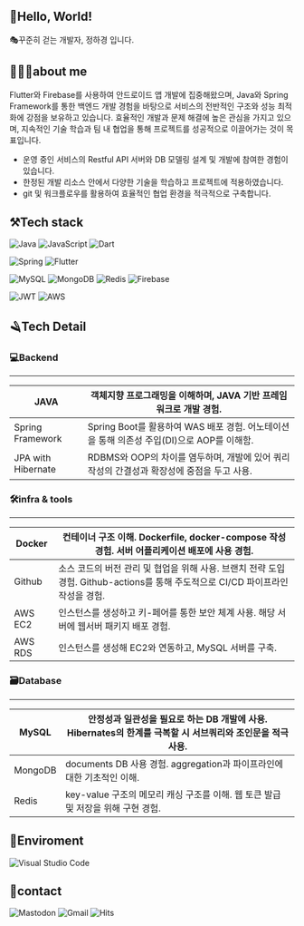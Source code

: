 
:bear:Hello, World! 
-----------
🎭꾸준히 걷는 개발자, 정하경 입니다.

## 💁🏻‍♂️about me
Flutter와 Firebase를 사용하여 안드로이드 앱 개발에 집중해왔으며, Java와 Spring Framework를 통한 백엔드 개발 경험을 바탕으로 서비스의 전반적인 구조와 성능 최적화에 강점을 보유하고 있습니다. 효율적인 개발과 문제 해결에 높은 관심을 가지고 있으며, 지속적인 기술 학습과 팀 내 협업을 통해 프로젝트를 성공적으로 이끌어가는 것이 목표입니다.

- 운영 중인 서비스의 Restful API 서버와 DB 모델링 설계 및 개발에 참여한 경험이 있습니다.
- 한정된 개발 리소스 안에서 다양한 기술을 학습하고 프로젝트에 적용하였습니다.
- git 및 워크플로우를 활용하여 효율적인 협업 환경을 적극적으로 구축합니다.


## ⚒Tech stack

![Java](https://img.shields.io/badge/java-%23ED8B00.svg?style=for-the-badge&logo=java&logoColor=white) 
![JavaScript](https://img.shields.io/badge/javascript-%23323330.svg?style=for-the-badge&logo=javascript&logoColor=%23F7DF1E)
![Dart](https://img.shields.io/badge/dart-white?style=for-the-badge&logo=dart&logoColor=0175C2)

![Spring](https://img.shields.io/badge/spring-%236DB33F.svg?style=for-the-badge&logo=spring&logoColor=white) 
![Flutter](https://img.shields.io/badge/flutter-02569B?style=for-the-badge&logo=flutter&logoColor=white)
<!--Node.js-->

![MySQL](https://img.shields.io/badge/mysql-%2300f.svg?style=for-the-badge&logo=mysql&logoColor=white)
![MongoDB](https://img.shields.io/badge/MongoDB-%234ea94b.svg?style=for-the-badge&logo=mongodb&logoColor=white)
![Redis](https://img.shields.io/badge/redis-FF4438?style=for-the-badge&logo=redis&logoColor=white)
![Firebase](https://img.shields.io/badge/Firebase-DD2C00?style=for-the-badge&logo=firebase&logoColor=white)

![JWT](https://img.shields.io/badge/JWT-black?style=for-the-badge&logo=JSON%20web%20tokens)
![AWS](https://img.shields.io/badge/AWS-%23FF9900.svg?style=for-the-badge&logo=amazon-aws&logoColor=white)

## 🪒Tech Detail

### 💻**Backend**
---

| JAVA | 객체지향 프로그래밍을 이해하며, JAVA 기반 프레임워크로 개발 경험. |
| --- | --- |
| Spring Framework | Spring Boot를 활용하여 WAS 배포 경험. 어노테이션을 통해 의존성 주입(DI)으로 AOP를 이해함. |
| JPA with Hibernate | RDBMS와 OOP의 차이를 염두하며, 개발에 있어 쿼리 작성의 간결성과 확장성에 중점을 두고 사용. |

<!-- UI/UX -->
<!-- Flutter / Dart -->


### 🛠️infra & tools

---

| Docker | 컨테이너 구조 이해. Dockerfile, docker-compose 작성 경험. 서버 어플리케이션 배포에 사용 경험. |
| --- | --- |
| Github | 소스 코드의 버전 관리 및 협업을 위해 사용. 브랜치 전략 도입 경험. Github-actions를 통해 주도적으로 CI/CD 파이프라인 작성을 경험. |
| AWS EC2 | 인스턴스를 생성하고 키-페어를 통한 보안 체계 사용. 해당 서버에 웹서버 패키지 배포 경험. |
| AWS RDS | 인스턴스를 생성해 EC2와 연동하고, MySQL 서버를 구축.  |
<!-- Firebase Storage -->

### 🗃️Database
---

| MySQL | 안정성과 일관성을 필요로 하는 DB 개발에 사용. Hibernates의 한계를 극복할 시 서브쿼리와 조인문을 적극 사용. |
| --- | --- |
| MongoDB | documents DB 사용 경험. aggregation과 파이프라인에 대한 기초적인 이해. |
| Redis | key-value 구조의 메모리 캐싱 구조를 이해. 웹 토큰 발급 및 저장을 위해 구현 경험. |
<!-- Firebase database -->

## :evergreen_tree:Enviroment  
![Visual Studio Code](https://img.shields.io/badge/Visual%20Studio%20Code-0078d7.svg?style=for-the-badge&logo=visual-studio-code&logoColor=white)


<!-- POSTMAN-->
##  :calling:contact

<!-- Twitter -->
<!-- bluesky -->
<!-- velog.io -->
![Mastodon](https://img.shields.io/badge/-MASTODON-%232B90D9?style=for-the-badge&logo=mastodon&logoColor=white)
![Gmail](https://img.shields.io/badge/Gmail-white?style=for-the-badge&logo=Gmail&logoColor=EA4335)
![Hits](https://hits.seeyoufarm.com/api/count/incr/badge.svg?url=https%3A%2F%2Fgithub.com%2Fletelumiere&count_bg=%2379C83D&title_bg=%23555555&icon=&icon_color=%23E7E7E7&title=hits&edge_flat=false)


